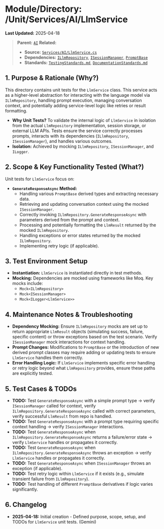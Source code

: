 # Module/Directory: /Unit/Services/AI/LlmService

**Last Updated:** 2025-04-18

> **Parent:** [`AI`](../README.md)
> **Related:**
> * **Source:** [`Services/AI/LlmService.cs`](../../../../../api-server/Services/AI/LlmService.cs)
> * **Dependencies:** [`ILlmRepository`](../../../../../api-server/Services/AI/LlmRepository.cs), [`ISessionManager`](../../../../../api-server/Services/Sessions/SessionManager.cs), [`PromptBase`](../../../../../api-server/Services/AI/PromptBase.cs)
> * **Standards:** [`TestingStandards.md`](../../../../../Docs/Development/TestingStandards.md), [`DocumentationStandards.md`](../../../../../Docs/Development/DocumentationStandards.md)

## 1. Purpose & Rationale (Why?)

This directory contains unit tests for the `LlmService` class. This service acts as a higher-level abstraction for interacting with the language model via `ILlmRepository`, handling prompt execution, managing conversation context, and potentially adding service-level logic like retries or result formatting.

* **Why Unit Tests?** To validate the internal logic of `LlmService` in isolation from the actual `LlmRepository` implementation, session storage, or external LLM APIs. Tests ensure the service correctly processes prompts, interacts with its dependencies (`ILlmRepository`, `ISessionManager`), and handles various outcomes.
* **Isolation:** Achieved by mocking `ILlmRepository`, `ISessionManager`, and `ILogger`.

## 2. Scope & Key Functionality Tested (What?)

Unit tests for `LlmService` focus on:

* **`GenerateResponseAsync` Method:**
    * Handling various `PromptBase` derived types and extracting necessary data.
    * Retrieving and updating conversation context using the mocked `ISessionManager`.
    * Correctly invoking `ILlmRepository.GenerateResponseAsync` with parameters derived from the prompt and context.
    * Processing and potentially formatting the `LlmResult` returned by the mocked `ILlmRepository`.
    * Handling exceptions or error states returned by the mocked `ILlmRepository`.
    * Implementing retry logic (if applicable).

## 3. Test Environment Setup

* **Instantiation:** `LlmService` is instantiated directly in test methods.
* **Mocking:** Dependencies are mocked using frameworks like Moq. Key mocks include:
    * `Mock<ILlmRepository>`
    * `Mock<ISessionManager>`
    * `Mock<ILogger<LlmService>>`

## 4. Maintenance Notes & Troubleshooting

* **Dependency Mocking:** Ensure `ILlmRepository` mocks are set up to return appropriate `LlmResult` objects (simulating success, failure, specific content) or throw exceptions based on the test scenario. Verify `ISessionManager` mock interactions for context handling.
* **Prompt Changes:** Modifications to `PromptBase` or the introduction of new derived prompt classes may require adding or updating tests to ensure `LlmService` handles them correctly.
* **Error Handling Logic:** If `LlmService` implements specific error handling or retry logic beyond what `LlmRepository` provides, ensure these paths are explicitly tested.

## 5. Test Cases & TODOs

* **TODO:** Test `GenerateResponseAsync` with a simple prompt type -> verify `ISessionManager` called for context, verify `ILlmRepository.GenerateResponseAsync` called with correct parameters, verify successful `LlmResult` from repo is handled.
* **TODO:** Test `GenerateResponseAsync` with a prompt type requiring specific context handling -> verify `ISessionManager` interactions.
* **TODO:** Test `GenerateResponseAsync` when `ILlmRepository.GenerateResponseAsync` returns a failure/error state -> verify `LlmService` handles or propagates it correctly.
* **TODO:** Test `GenerateResponseAsync` when `ILlmRepository.GenerateResponseAsync` throws an exception -> verify `LlmService` handles or propagates it correctly.
* **TODO:** Test `GenerateResponseAsync` when `ISessionManager` throws an exception (if applicable).
* **TODO:** Test retry logic within `LlmService` if it exists (e.g., simulate transient failure from `ILlmRepository`).
* **TODO:** Test handling of different `PromptBase` derivatives if logic varies significantly.

## 6. Changelog

* **2025-04-18:** Initial creation - Defined purpose, scope, setup, and TODOs for `LlmService` unit tests. (Gemini)

